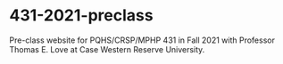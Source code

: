 # 431-2021-preclass

Pre-class website for PQHS/CRSP/MPHP 431 in Fall 2021 with Professor Thomas E. Love at Case Western Reserve University.
